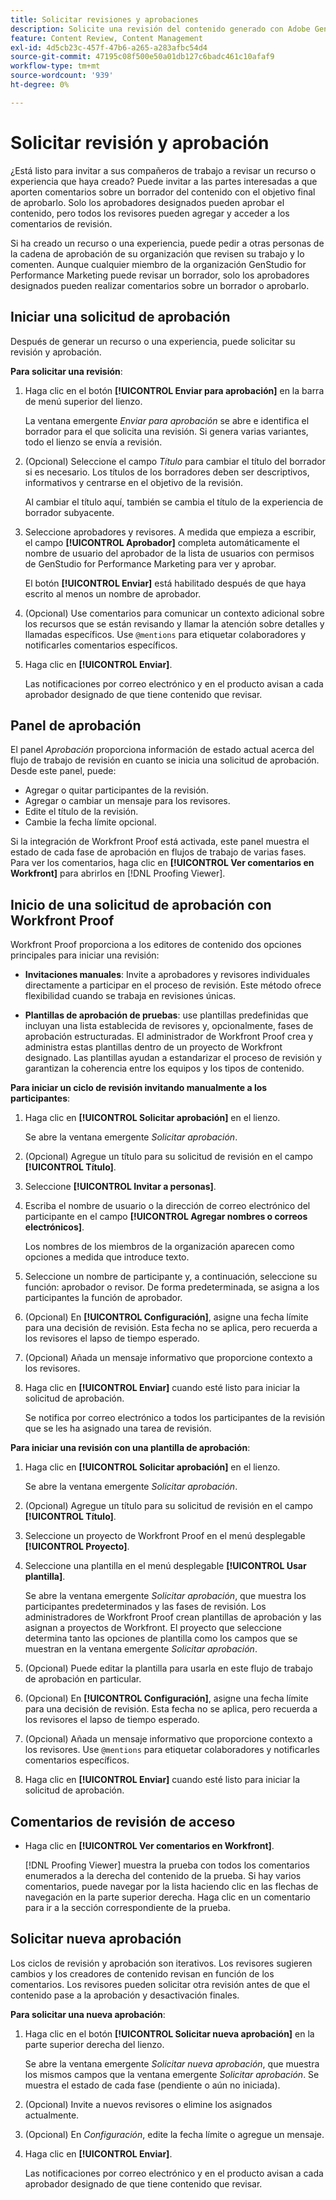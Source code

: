 ```yaml
---
title: Solicitar revisiones y aprobaciones
description: Solicite una revisión del contenido generado con Adobe GenStudio for Performance Marketing.
feature: Content Review, Content Management
exl-id: 4d5cb23c-457f-47b6-a265-a283afbc54d4
source-git-commit: 47195c08f500e50a01db127c6badc461c10afaf9
workflow-type: tm+mt
source-wordcount: '939'
ht-degree: 0%

---
```


# Solicitar revisión y aprobación

¿Está listo para invitar a sus compañeros de trabajo a revisar un recurso o experiencia que haya creado? Puede invitar a las partes interesadas a que aporten comentarios sobre un borrador del contenido con el objetivo final de aprobarlo. Solo los aprobadores designados pueden aprobar el contenido, pero todos los revisores pueden agregar y acceder a los comentarios de revisión.

Si ha creado un recurso o una experiencia, puede pedir a otras personas de la cadena de aprobación de su organización que revisen su trabajo y lo comenten. Aunque cualquier miembro de la organización GenStudio for Performance Marketing puede revisar un borrador, solo los aprobadores designados pueden realizar comentarios sobre un borrador o aprobarlo.

## Iniciar una solicitud de aprobación

Después de generar un recurso o una experiencia, puede solicitar su revisión y aprobación.

**Para solicitar una revisión**:

1. Haga clic en el botón **[!UICONTROL Enviar para aprobación]** en la barra de menú superior del lienzo.

   La ventana emergente _Enviar para aprobación_ se abre e identifica el borrador para el que solicita una revisión. Si genera varias variantes, todo el lienzo se envía a revisión.

1. (Opcional) Seleccione el campo _Título_ para cambiar el título del borrador si es necesario. Los títulos de los borradores deben ser descriptivos, informativos y centrarse en el objetivo de la revisión.

   Al cambiar el título aquí, también se cambia el título de la experiencia de borrador subyacente.

1. Seleccione aprobadores y revisores. A medida que empieza a escribir, el campo **[!UICONTROL Aprobador]** completa automáticamente el nombre de usuario del aprobador de la lista de usuarios con permisos de GenStudio for Performance Marketing para ver y aprobar.

   El botón **[!UICONTROL Enviar]** está habilitado después de que haya escrito al menos un nombre de aprobador.

1. (Opcional) Use comentarios para comunicar un contexto adicional sobre los recursos que se están revisando y llamar la atención sobre detalles y llamadas específicos. Use `@mentions` para etiquetar colaboradores y notificarles comentarios específicos.

1. Haga clic en **[!UICONTROL Enviar]**.

   Las notificaciones por correo electrónico y en el producto avisan a cada aprobador designado de que tiene contenido que revisar.

## Panel de aprobación

El panel _Aprobación_ proporciona información de estado actual acerca del flujo de trabajo de revisión en cuanto se inicia una solicitud de aprobación. Desde este panel, puede:

* Agregar o quitar participantes de la revisión.
* Agregar o cambiar un mensaje para los revisores.
* Edite el título de la revisión.
* Cambie la fecha límite opcional.

Si la integración de Workfront Proof está activada, este panel muestra el estado de cada fase de aprobación en flujos de trabajo de varias fases. Para ver los comentarios, haga clic en **[!UICONTROL Ver comentarios en Workfront]** para abrirlos en [!DNL Proofing Viewer].

## Inicio de una solicitud de aprobación con Workfront Proof

Workfront Proof proporciona a los editores de contenido dos opciones principales para iniciar una revisión:

* **Invitaciones manuales**: Invite a aprobadores y revisores individuales directamente a participar en el proceso de revisión. Este método ofrece flexibilidad cuando se trabaja en revisiones únicas.

* **Plantillas de aprobación de pruebas**: use plantillas predefinidas que incluyan una lista establecida de revisores y, opcionalmente, fases de aprobación estructuradas. El administrador de Workfront Proof crea y administra estas plantillas dentro de un proyecto de Workfront designado. Las plantillas ayudan a estandarizar el proceso de revisión y garantizan la coherencia entre los equipos y los tipos de contenido.

**Para iniciar un ciclo de revisión invitando manualmente a los participantes**:

1. Haga clic en **[!UICONTROL Solicitar aprobación]** en el lienzo.

   Se abre la ventana emergente _Solicitar aprobación_.

1. (Opcional) Agregue un título para su solicitud de revisión en el campo **[!UICONTROL Título]**.

1. Seleccione **[!UICONTROL Invitar a personas]**.

1. Escriba el nombre de usuario o la dirección de correo electrónico del participante en el campo **[!UICONTROL Agregar nombres o correos electrónicos]**.

   Los nombres de los miembros de la organización aparecen como opciones a medida que introduce texto.

1. Seleccione un nombre de participante y, a continuación, seleccione su función: aprobador o revisor. De forma predeterminada, se asigna a los participantes la función de aprobador.

1. (Opcional) En **[!UICONTROL Configuración]**, asigne una fecha límite para una decisión de revisión. Esta fecha no se aplica, pero recuerda a los revisores el lapso de tiempo esperado.

1. (Opcional) Añada un mensaje informativo que proporcione contexto a los revisores.

1. Haga clic en **[!UICONTROL Enviar]** cuando esté listo para iniciar la solicitud de aprobación.

   Se notifica por correo electrónico a todos los participantes de la revisión que se les ha asignado una tarea de revisión.

**Para iniciar una revisión con una plantilla de aprobación**:

1. Haga clic en **[!UICONTROL Solicitar aprobación]** en el lienzo.

   Se abre la ventana emergente _Solicitar aprobación_.

1. (Opcional) Agregue un título para su solicitud de revisión en el campo **[!UICONTROL Título]**.

1. Seleccione un proyecto de Workfront Proof en el menú desplegable **[!UICONTROL Proyecto]**.

1. Seleccione una plantilla en el menú desplegable **[!UICONTROL Usar plantilla]**.

   Se abre la ventana emergente _Solicitar aprobación_, que muestra los participantes predeterminados y las fases de revisión. Los administradores de Workfront Proof crean plantillas de aprobación y las asignan a proyectos de Workfront. El proyecto que seleccione determina tanto las opciones de plantilla como los campos que se muestran en la ventana emergente _Solicitar aprobación_.

1. (Opcional) Puede editar la plantilla para usarla en este flujo de trabajo de aprobación en particular.

1. (Opcional) En **[!UICONTROL Configuración]**, asigne una fecha límite para una decisión de revisión. Esta fecha no se aplica, pero recuerda a los revisores el lapso de tiempo esperado.

1. (Opcional) Añada un mensaje informativo que proporcione contexto a los revisores. Use `@mentions` para etiquetar colaboradores y notificarles comentarios específicos.

1. Haga clic en **[!UICONTROL Enviar]** cuando esté listo para iniciar la solicitud de aprobación.

## Comentarios de revisión de acceso

* Haga clic en **[!UICONTROL Ver comentarios en Workfront]**.

  [!DNL Proofing Viewer] muestra la prueba con todos los comentarios enumerados a la derecha del contenido de la prueba. Si hay varios comentarios, puede navegar por la lista haciendo clic en las flechas de navegación en la parte superior derecha. Haga clic en un comentario para ir a la sección correspondiente de la prueba.

## Solicitar nueva aprobación

Los ciclos de revisión y aprobación son iterativos. Los revisores sugieren cambios y los creadores de contenido revisan en función de los comentarios. Los revisores pueden solicitar otra revisión antes de que el contenido pase a la aprobación y desactivación finales.

**Para solicitar una nueva aprobación**:

1. Haga clic en el botón **[!UICONTROL Solicitar nueva aprobación]** en la parte superior derecha del lienzo.

   Se abre la ventana emergente _Solicitar nueva aprobación_, que muestra los mismos campos que la ventana emergente _Solicitar aprobación_. Se muestra el estado de cada fase (pendiente o aún no iniciada).

1. (Opcional) Invite a nuevos revisores o elimine los asignados actualmente.

1. (Opcional) En _Configuración_, edite la fecha límite o agregue un mensaje.

1. Haga clic en **[!UICONTROL Enviar]**.

   Las notificaciones por correo electrónico y en el producto avisan a cada aprobador designado de que tiene contenido que revisar.
